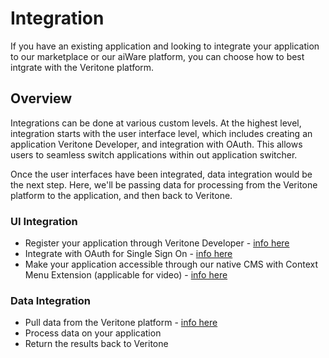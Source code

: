 # Integration

If you have an existing application and looking to integrate your application to our marketplace or our aiWare platform, you can choose how to best intgrate with the Veritone platform.

## Overview

Integrations can be done at various custom levels.  At the highest level, integration starts with the user interface level, which includes creating an application Veritone Developer, and integration with OAuth.  This allows users to seamless switch applications within out application switcher.

Once the user interfaces have been integrated, data integration would be the next step.  Here, we'll be passing data for processing from the Veritone platform to the application, and then back to Veritone.

### UI Integration

* Register your application through Veritone Developer - [info here](http://docs.veritone.com/#/applications/quick-start/step-1)
* Integrate with OAuth for Single Sign On - [info here](http://docs.veritone.com/#/applications/oauth)
* Make your application accessible through our native CMS with Context Menu Extension (applicable for video) - [info here](http://docs.veritone.com/#/applications/context-menu-extensions)

### Data Integration

* Pull data from the Veritone platform - [info here](http://docs.veritone.com/#/applications/context-menu-extensions?id=handling-the-redirect-url)
* Process data on your application
* Return the results back to Veritone 
